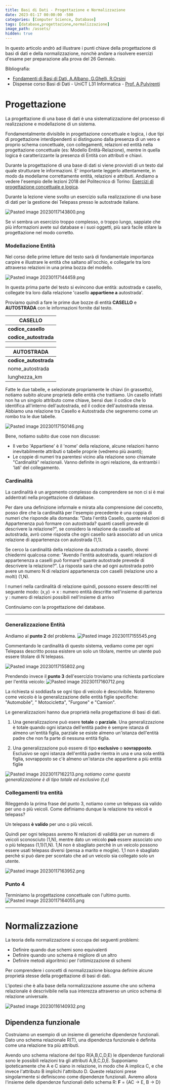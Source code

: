 ```yaml
---
title: Basi di Dati - Progettazione e Normalizzazione
date: 2023-01-17 00:00:00 -500
categories: [Computer Science, Database]
tags: [database,progettazione,normalizzazione]
image_path: /assets/
hidden: true
--- 
```


In questo articolo andrò ad illustrare i punti chiave della progettazione di basi di dati e della normalizzazione, nonchè andare a risolvere esercizi d'esame per preparazione alla prova del 26 Gennaio.

Bibliografia:
- [Fondamenti di Basi di Dati, A.Albano, G.Ghelli, R.Orsini](http://fondamentidibasididati.it/wp-content/uploads/2020/11/FondamentiBD-Edizione-C30-11-21.pdf)
- Dispense corso Basi di Dati - UniCT L31 Informatica - [Prof. A.Pulvirenti](https://www.medclin.unict.it/docenti/alfredo.pulvirenti)

# Progettazione

La progettazione di una base di dati è una sistematizzazione del processo di realizzazione e modellazione di un sistema.

Fondamentalmente divisibile in progettazione concettuale e logica, i due tipi di progettazione interdipendenti si distinguono dalla presenza di un vero e proprio schema concettuale, con collegamenti, relazioni ed entità nella progettazione concettuale (es: Modello Entità-Relazione), mentre in quella logica è caratterizzante la presenza di Entità con attributi e chiavi.

Durante la progettazione di una base di dati si viene provvisti di un testo dal quale strutturare le informazioni. E' importante leggerlo attentamente, in modo da modellarne correttamente entità, relazioni e attributi. Andiamo a vedere l'esempio delle lezioni 2018 del Politecnico di Torino: [Esercizi di progettazione concettuale e logica](https://www.youtube.com/watch?v=c3606AJpiVo).

Durante la lezione viene svolto un esercizio sulla realizzazione di una base di dati per la gestione dei Telepass presso le autostrade italiane.

 ![Pasted image 20230117143800.png](https://raw.githubusercontent.com/mcap0/mcap0.github.io/main/assets/Pasted%20image%2020230117143800.png)

Se vi sembra un esercizio troppo complesso, o troppo lungo, sappiate che più informazioni avete sul database e i suoi oggetti, più sarà facile stilare la progettazione nel modo corretto.

### Modellazione Entità

Nel corso delle prime letture del testo sarà di fondamentale importanza carpire e illustrare le entità che saltano all'occhio, e collegarle tra loro attraverso relazioni in una prima bozza del modello.

![Pasted image 20230117144459.png](https://raw.githubusercontent.com/mcap0/mcap0.github.io/main/assets/Pasted%20image%2020230117144459.png)

In questa prima parte del testo si evincono due entità: autostrada e casello, collegate tra loro dalla relazione 'casello **appartiene a** autostrada'.

Proviamo quindi a fare le prime due bozze di entità **CASELLO** e **AUTOSTRADA** con le informazioni fornite dal testo.

| CASELLO               |
| --------------------- |
| **codice_casello**    |
| **codice_autostrada** |

| AUTOSTRADA            |
| --------------------- |
| **codice_autostrada** |
| nome_autostrada       |
| lunghezza_km          |

Fatte le due tabelle, e selezionate propriamente le chiavi (in grassetto), notiamo subito alcune proprietà delle entità che trattiamo. Un casello infatti non ha un singolo attributo come chiave, bensì due: il codice che lo identifica all'interno dell'autostrada, ed il codice dell'autostrada stessa. Abbiamo una relazione tra Casello e Autostrada che segneremo come un rombo tra le due tabelle.

![Pasted image 20230117150146.png](https://raw.githubusercontent.com/mcap0/mcap0.github.io/main/assets/Pasted%20image%2020230117150146.png)

Bene, notiamo subito due cose non discusse:
- Il verbo 'Appartiene' è il 'nome' della relazione, alcune relazioni hanno inevitabilmente attributi o tabelle proprie (vedremo più avanti);
- Le coppie di numeri tra parentesi vicino alla relazione sono chiamate "Cardinalità" relazionali. Vanno definite in ogni relazione, da entrambi i 'lati' del collegamento. 

### Cardinalità

La cardinalità è un argomento complesso da comprendere se non ci si è mai addentrati nella progettazione di database.

Per dare una definizione informale e mirata alla comprensione del concetto, posso dire che la cardinalità per l'esempio precedente è una coppia di numeri che risponde alla domanda: "Data l'entità Casello, quante relazioni di Appartenenza può formare con autostrada? quanti caselli prevede di descrivere la relazione?", se considero la relazione da casello ad autostrada, avrò come risposta che ogni casello sarà associato ad un unica relazione di appartenenza con autostrada (1,1).

Se cerco la cardinalità della relazione da autostrada a casello, dovrei chiedermi qualcosa come: "Avendo l'entità autostrada, quanti relazioni di appartenenza a caselli può formare? quante autostrade prevede di descrivere la relazione?".
La risposta sarà che ad ogni autostrada potrò avere un numero N di relazioni appartenenza con caselli (relazione uno a molti) (1,N).

I numeri nella cardinalità di relazione quindi, possono essere descritti nel seguente modo:
(x,y) ->
x : numero entità descritte nell'insieme di partenza
y : numero di relazioni possibili nell'insieme di arrivo

Continuiamo con la progettazione del database.

---

### Generalizzazione Entità

Andiamo al **punto 2** del problema.
![Pasted image 20230117155545.png](https://raw.githubusercontent.com/mcap0/mcap0.github.io/main/assets/Pasted%20image%2020230117155545.png)

Commentando le cardinalità di questo sistema, vediamo come per ogni Telepass descritto possa esistere un solo un titolare, mentre un utente può essere titolare di N telepass.

![Pasted image 20230117155802.png](https://raw.githubusercontent.com/mcap0/mcap0.github.io/main/assets/Pasted%20image%2020230117155802.png)

Prendendo invece il **punto 3** dell'esercizio troviamo una richiesta particolare per l'entità veicolo:
![Pasted image 20230117160712.png](https://raw.githubusercontent.com/mcap0/mcap0.github.io/main/assets/Pasted%20image%2020230117160712.png)

La richiesta si soddiasfa se ogni tipo di veicolo è descrivibile. Noteremo come veicolo è la generalizzazione delle entità figlie specifiche: "Automobile", " Motocicletta", "Furgone" e "Camion".

Le generalizzazioni hanno due proprietà nella progettazione di basi di dati. 
1. Una generalizzazione può esere **totale** o **parziale**. Una generalizzazione è totale quando ogni istanza dell'entità padre è sempre istanza di almeno un'entità figlia, parziale se esiste almeno un'istanza dell'entità padre che non fa parte di nessuna entità figlia.

2. Una generalizzazione può essere di tipo **esclusivo** o **sovrapposto**. Esclusivo se ogni istanza dell'entità padre rientra in una e una sola entità figlia, sovrapposto se c'è almeno un'istanza che appartiene a più entità figlie

![Pasted image 20230117162213.png](https://raw.githubusercontent.com/mcap0/mcap0.github.io/main/assets/Pasted%20image%2020230117162213.png)
_notiamo come questa generalizzazione è di tipo totale ed esclusivo (t,e)_

### Collegamenti tra entità

Rileggendo la prima frase del punto 3, notiamo come un telepass sia valido per uno o più veicoli. Come definiamo dunque la relazione tra veicoli e telepass?

Un telepass **è valido** per uno o più veicoli. 

Quindi per ogni telepass avremo N relazioni di validità per un numero di veicoli sconosciuto (1,N), mentre dato un veicolo **può** essere associato uno o più telepass (1,1)(1,N). 1,N non è sbagliato perchè in un veicolo possono essere usati telepass diversi (pensa a marito e moglie). 1,1 non è sbagliato perchè si può dare per scontato che ad un veicolo sia collegato solo un utente.

![Pasted image 20230117163952.png](https://raw.githubusercontent.com/mcap0/mcap0.github.io/main/assets/Pasted%20image%2020230117163952.png)

### Punto 4

Terminiamo la progettazione concettuale con l'ultimo punto.
![Pasted image 20230117164055.png](https://raw.githubusercontent.com/mcap0/mcap0.github.io/main/assets/Pasted%20image%2020230117164055.png)

---

# Normalizzazione

La teoria della normalizzazione si occupa dei seguenti problemi:

- Definire quando due schemi sono equivalenti
- Definire quando uno schema è migliore di un altro
- Definire metodi algoritmici per l'ottimizzazione di schemi

Per comprendere i concetti di normalizzazione bisogna definire alcune proprietà stesse della progettazione di basi di dati.

L'ipotesi che è alla base della normalizzazione assume che uno schema relazionale è descrivibile nella sua interezza attraverso un unico schema di relazione universale.

![Pasted image 20230116140932.png](https://raw.githubusercontent.com/mcap0/mcap0.github.io/main/assets/Pasted%20image%2020230116140932.png)

## Dipendenza funzionale

Costruiamo un esempio di un insieme di generiche dipendenze funzionali.
Dato uno schema relazionale R(T), una dipendenza funzionale è definita come una relazione tra più attributi.

Avendo uno schema relazione del tipo R(A,B,C,D,E) le dipendenze funzionali sono le possibili relazioni tra gli attributi A,B,C,D,E. Supponiamo ipoteticamente che A e C siano in relazione, in modo che A implica C, e che invece l'attributo B implichi l'attributo D. Queste relazioni prese singolarmente si definiscono come dipendenze funzionali. Avremo allora l'insieme delle dipendenze funzionali dello schema R:
**F** = {AC -> E, B -> D} 

